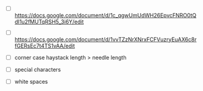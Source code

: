 - [ ] https://docs.google.com/document/d/1c_qgwUmUdWH26EpvcFNRO0tQdI1u2fMUTqRSH5_3i6Y/edit
- [ ] https://docs.google.com/document/d/1vvTZzNrXNrxFCFVuzryEuAX6c8rfGERsEc7t4TS1vAA/edit

- [ ] corner case haystack length > needle length
- [ ] special characters
- [ ] white spaces